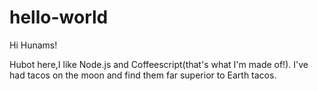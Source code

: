 # hello-world

Hi Hunams!

Hubot here,I like Node.js and Coffeescript(that's what I'm made of!).
I've had tacos on the moon and find them far superior to Earth tacos.
